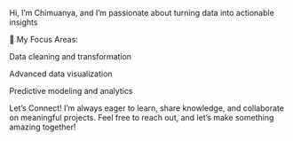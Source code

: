 Hi, I’m Chimuanya, and I’m passionate about turning data into actionable insights

🌟 My Focus Areas:


Data cleaning and transformation


Advanced data visualization



Predictive modeling and analytics



Let’s Connect!
I’m always eager to learn, share knowledge, and collaborate on meaningful projects. Feel free to reach out, and let’s make something amazing together!

<!---
muanya123/muanya123 is a ✨ special ✨ repository because its `README.md` (this file) appears on your GitHub profile.
You can click the Preview link to take a look at your changes.
--->
